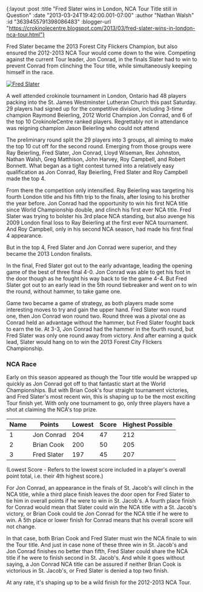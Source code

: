 {:layout :post
 :title "Fred Slater wins in London, NCA Tour Title still in Question"
 :date "2013-03-24T19:42:00.001-07:00"
 :author "Nathan Walsh"
 :id "3639455791398086483"
 :blogger-url "https://crokinolecentre.blogspot.com/2013/03/fred-slater-wins-in-london-nca-tour.html"}

Fred Slater became the 2013 Forest City Flickers Champion, but also ensured the 2012-2013 NCA Tour would come down to the wire. Competing against the current Tour leader, Jon Conrad, in the finals Slater had to win to prevent Conrad from clinching the Tour title, while simultaneously keeping himself in the race.

[![Fred Slater](/images/2013-03-24-fred-slater-wins-in-london-nca-tour/photo.jpg)](/images/2013-03-24-fred-slater-wins-in-london-nca-tour/photo.jpg)

A well attended crokinole tournament in London, Ontario had 48 players packing into the St. James Westminster Lutheran Church this past Saturday. 29 players had signed up for the competitive division, including 3-time champion Raymond Beierling, 2012 World Champion Jon Conrad, and 6 of the top 10 CrokinoleCentre ranked players. Regrettably not in attendance was reigning champion Jason Beierling who could not attend

The preliminary round split the 29 players into 3 groups, all aiming to make the top 10 cut off for the second round. Emerging from those groups were Ray Beierling, Fred Slater, Jon Conrad, Lloyd Wiseman, Rex Johnston, Nathan Walsh, Greg Matthison, John Harvey, Roy Campbell, and Robert Bonnett. What began as a tight contest turned into a relatively easy qualification as Jon Conrad, Ray Beierling, Fred Slater and Roy Campbell made the top 4.

From there the competition only intensified. Ray Beierling was targeting his fourth London title and his fifth trip to the finals, after losing to his brother the year before. Jon Conrad had the opportunity to win his first NCA title since World Championship double, and clinch his first ever NCA title. Fred Slater was trying to bolster his 3rd place NCA standing, but also avenge his 2009 London final loss to Ray Beierling at the first ever NCA tournament. And Roy Campbell, only in his second NCA season, had made his first final 4 appearance.

But in the top 4, Fred Slater and Jon Conrad were superior, and they became the 2013 London finalists.

In the final, Fred Slater got out to the early advantage, leading the opening game of the best of three final 4-0. Jon Conrad was able to get his foot in the door though as he fought his way back to tie the game 4-4. But Fred Slater got out to an early lead in the 5th round tiebreaker and went on to win the round, without hammer, to take game one.

Game two became a game of strategy, as both players made some interesting moves to try and gain the upper hand. Fred Slater won round one, then Jon Conrad won round two. Round three was a pivotal one as Conrad held an advantage without the hammer, but Fred Slater fought back to earn the tie. At 3-3, Jon Conrad had the hammer in the fourth round, but Fred Slater was only one round away from victory. And after earning a quick lead, Slater would hang on to win the 2013 Forest City Flickers Championship.

### NCA Race

Early on this season appeared as though the Tour title would be wrapped up quickly as Jon Conrad got off to that fantastic start at the World Championships. But with Brian Cook's four straight tournament victories, and Fred Slater's most recent win, this is shaping up to be the most exciting Tour finish yet. With only one tournament to go, only three players have a shot at claiming the NCA's top prize.

<div class="table-wrapper">
<table>
	<thead>
		<tr>
			<th>Name</th>
			<th>Points</th>
			<th>Lowest</th>
			<th>Score</th>
			<th>Highest Possible</th>
		</tr>
	</thead>
	<tbody>
		<tr>
			<td>1</td>
			<td>Jon Conrad</td>
			<td>204</td>
			<td>47</td>
			<td>212</td>
		</tr>
		<tr>
			<td>2</td>
			<td>Brian Cook</td>
			<td>200</td>
			<td>50</td>
			<td>205</td>
		</tr>
		<tr>
			<td>3</td>
			<td>Fred Slater</td>
			<td>197</td>
			<td>45</td>
			<td>207</td>
		</tr>
	</tbody>
</table>
</div>

(Lowest Score - Refers to the lowest score included in a player's overall point total, i.e. their 4th highest score.)

For Jon Conrad, an appearance in the finals of St. Jacob's will clinch in the NCA title, while a third place finish leaves the door open for Fred Slater to tie him in overall points if he were to win in St. Jacob's. A fourth place finish for Conrad would mean that Slater could win the NCA title with a St. Jacob's victory, or Brian Cook could tie Jon Conrad for the NCA title if he were to win. A 5th place or lower finish for Conrad means that his overall score will not change.

In that case, both Brian Cook and Fred Slater must win the NCA finale to win the Tour title. And just in case none of these three win in St. Jacob's and Jon Conrad finishes no better than fifth, Fred Slater could share the NCA title if he were to finish second in St. Jacob's. And while it goes without saying, a Jon Conrad NCA title can be assured if neither Brian Cook is victorious in St. Jacob's, or Fred Slater is denied a top two finish.

At any rate, it's shaping up to be a wild finish for the 2012-2013 NCA Tour.

